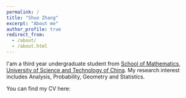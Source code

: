 ```yaml
---
permalink: /
title: "Shuo Zhang"
excerpt: "About me"
author_profile: true
redirect_from: 
  - /about/
  - /about.html
---
```


I'am a third year undergraduate student from [School of Mathematics](https://math.ustc.edu.cn/main.htm), [University of Science and Technology of China](https://en.ustc.edu.cn/). My research interest includes Analysis, Probability, Geometry and Statistics.

You can find my CV here: 
